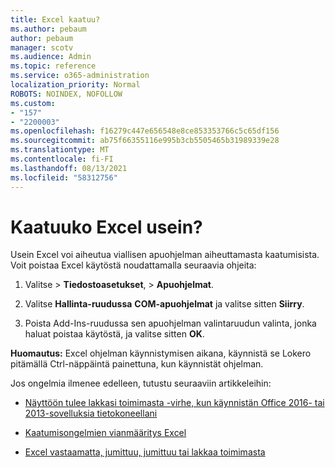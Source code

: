 ```yaml
---
title: Excel kaatuu?
ms.author: pebaum
author: pebaum
manager: scotv
ms.audience: Admin
ms.topic: reference
ms.service: o365-administration
localization_priority: Normal
ROBOTS: NOINDEX, NOFOLLOW
ms.custom:
- "157"
- "2200003"
ms.openlocfilehash: f16279c447e656548e8ce853353766c5c65df156
ms.sourcegitcommit: ab75f66355116e995b3cb5505465b31989339e28
ms.translationtype: MT
ms.contentlocale: fi-FI
ms.lasthandoff: 08/13/2021
ms.locfileid: "58312756"
---
```

# <a name="frequent-excel-crashes"></a>Kaatuuko Excel usein?

Usein Excel voi aiheutua viallisen apuohjelman aiheuttamasta kaatumisista. Voit poistaa Excel käytöstä noudattamalla seuraavia ohjeita:
  
1. Valitse  \> **Tiedostoasetukset**, \> **Apuohjelmat**.

2. Valitse **Hallinta-ruudussa** **COM-apuohjelmat** ja valitse sitten **Siirry**.

3. Poista Add-Ins-ruudussa sen apuohjelman valintaruudun valinta, jonka haluat poistaa käytöstä, ja valitse sitten **OK**.

**Huomautus:** Excel ohjelman käynnistymisen aikana, käynnistä se Lokero pitämällä Ctrl-näppäintä painettuna, kun käynnistät ohjelman.
  
Jos ongelmia ilmenee edelleen, tutustu seuraaviin artikkeleihin:
  
- [Näyttöön tulee lakkasi toimimasta -virhe, kun käynnistän Office 2016- tai 2013-sovelluksia tietokoneellani](https://support.office.com/article/52bd7985-4e99-4a35-84c8-2d9b8301a2fa.aspx)

- [Kaatumisongelmien vianmääritys Excel](https://support.microsoft.com/help/2758592/how-to-troubleshoot-crashing-and-not-responding-issues-with-excel)

- [Excel vastaamatta, jumittuu, jumittuu tai lakkaa toimimasta](https://support.office.com/article/37e7d3c9-9e84-40bf-a805-4ca6853a1ff4.aspx)
